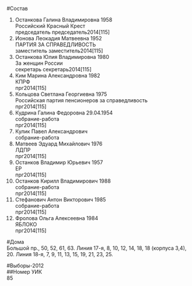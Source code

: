 #Состав  
1. Останкова Галина Владимировна 1958  
    Российский Красный Крест  
    председатель председатель2014[115]  
2. Ионова Леокадия Матвеевна 1952  
    ПАРТИЯ ЗА СПРАВЕДЛИВОСТЬ  
    заместитель заместитель2014[115]  
3. Останкова Юлия Владимировна 1980  
    За женщин России  
    секретарь секретарь2014[115]  
4. Ким Марина Александровна 1982  
    КПРФ  
    прг2014[115]  
5. Кольцова Светлана Георгиевна 1975  
    Российская партия пенсионеров за справедливость  
    прг2014[115]  
6. Кудрина Галина Федоровна 29.04.1954  
    собрание-работа  
    прг2014[115]  
7. Кулик Павел Александрович  
    собрание-работа  
8. Матвеев Эдуард Михайлович 1976  
    ЛДПР  
    прг2014[115]  
9. Останков Владимир Юрьевич 1957  
    ЕР  
    прг2014[115]  
10. Останков Кирилл Владимирович 1988  
    собрание-работа  
    прг2014[115]  
11. Стефанович Антон Викторович 1985  
    собрание-работа  
    прг2014[115]  
12. Фролова Ольга Алексеевна 1984  
    ЯБЛОКО  
    прг2014[115]  
  
#Дома  
Большой пр.,      50, 52, 61, 63. Линия 17-я,      8, 10, 12, 14, 18, 18 (корпуса 3,4), 20. Линия 18-я,      7, 9, 11, 13, 15, 19, 21, 23, 25.  
  
#Выборы-2012  
##Номер УИК  
85  
